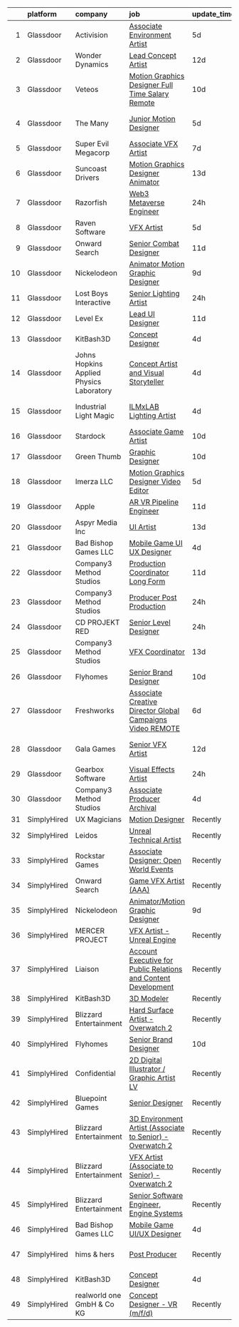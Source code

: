 

|    | platform    | company                                  | job                                                                                                                                                                                                                                                                                                                                                                                                                                                                                                                                                                                                                                                                                                                                                                                                                                                                                                                                                                                                                                                                                                                                                                                                                                                                                                                                                                      | update_time   | location          |
|---:|:------------|:-----------------------------------------|:-------------------------------------------------------------------------------------------------------------------------------------------------------------------------------------------------------------------------------------------------------------------------------------------------------------------------------------------------------------------------------------------------------------------------------------------------------------------------------------------------------------------------------------------------------------------------------------------------------------------------------------------------------------------------------------------------------------------------------------------------------------------------------------------------------------------------------------------------------------------------------------------------------------------------------------------------------------------------------------------------------------------------------------------------------------------------------------------------------------------------------------------------------------------------------------------------------------------------------------------------------------------------------------------------------------------------------------------------------------------------|:--------------|:------------------|
|  1 | Glassdoor   | Activision                               | [Associate Environment Artist](https://www.glassdoor.com/partner/jobListing.htm?pos=117&ao=1136043&s=58&guid=00000181f136ffa2ae8e707a135c99ce&src=GD_JOB_AD&t=SR&vt=w&cs=1_0cfe1d75&cb=1657609322753&jobListingId=1007988993834&jrtk=3-0-1g7ojdvvbkf2m801-1g7ojdvvpgsrc800-c2b6aefb02e4a95b-)                                                                                                                                                                                                                                                                                                                                                                                                                                                                                                                                                                                                                                                                                                                                                                                                                                                                                                                                                                                                                                                                            | 5d            | Carlsbad, CA      |
|  2 | Glassdoor   | Wonder Dynamics                          | [Lead Concept Artist](https://www.glassdoor.com/partner/jobListing.htm?pos=122&ao=1136043&s=58&guid=00000181f136ffa2ae8e707a135c99ce&src=GD_JOB_AD&t=SR&vt=w&ea=1&cs=1_7a413793&cb=1657609322753&jobListingId=1007971597156&jrtk=3-0-1g7ojdvvbkf2m801-1g7ojdvvpgsrc800-29e5f0f4bf44200e-)                                                                                                                                                                                                                                                                                                                                                                                                                                                                                                                                                                                                                                                                                                                                                                                                                                                                                                                                                                                                                                                                                | 12d           | Remote            |
|  3 | Glassdoor   | Veteos                                   | [Motion Graphics Designer  Full Time  Salary  Remote ](https://www.glassdoor.com/partner/jobListing.htm?pos=128&ao=1136043&s=58&guid=00000181f136ffa2ae8e707a135c99ce&src=GD_JOB_AD&t=SR&vt=w&ea=1&cs=1_97375ab2&cb=1657609322754&jobListingId=1007978151719&jrtk=3-0-1g7ojdvvbkf2m801-1g7ojdvvpgsrc800-e0056f8ede578fc3-)                                                                                                                                                                                                                                                                                                                                                                                                                                                                                                                                                                                                                                                                                                                                                                                                                                                                                                                                                                                                                                               | 10d           | Denver, CO        |
|  4 | Glassdoor   | The Many                                 | [Junior Motion Designer](https://www.glassdoor.com/partner/jobListing.htm?pos=108&ao=1136043&s=58&guid=00000181f136ffa2ae8e707a135c99ce&src=GD_JOB_AD&t=SR&vt=w&cs=1_93218b5f&cb=1657609322751&jobListingId=1007988372593&jrtk=3-0-1g7ojdvvbkf2m801-1g7ojdvvpgsrc800-5516b2d00f8e4e8a-)                                                                                                                                                                                                                                                                                                                                                                                                                                                                                                                                                                                                                                                                                                                                                                                                                                                                                                                                                                                                                                                                                  | 5d            | Los Angeles, CA   |
|  5 | Glassdoor   | Super Evil Megacorp                      | [Associate VFX Artist](https://www.glassdoor.com/partner/jobListing.htm?pos=118&ao=1136043&s=58&guid=00000181f136ffa2ae8e707a135c99ce&src=GD_JOB_AD&t=SR&vt=w&cs=1_97928a66&cb=1657609322753&jobListingId=1007982602575&jrtk=3-0-1g7ojdvvbkf2m801-1g7ojdvvpgsrc800-5801e144a67c1d22-)                                                                                                                                                                                                                                                                                                                                                                                                                                                                                                                                                                                                                                                                                                                                                                                                                                                                                                                                                                                                                                                                                    | 7d            | San Mateo, CA     |
|  6 | Glassdoor   | Suncoast Drivers                         | [Motion Graphics Designer   Animator](https://www.glassdoor.com/partner/jobListing.htm?pos=107&ao=1136043&s=58&guid=00000181f136ffa2ae8e707a135c99ce&src=GD_JOB_AD&t=SR&vt=w&ea=1&cs=1_a1a2dfc0&cb=1657609322751&jobListingId=1007969831950&jrtk=3-0-1g7ojdvvbkf2m801-1g7ojdvvpgsrc800-1b83693b1783fc8e-)                                                                                                                                                                                                                                                                                                                                                                                                                                                                                                                                                                                                                                                                                                                                                                                                                                                                                                                                                                                                                                                                | 13d           | Tampa, FL         |
|  7 | Glassdoor   | Razorfish                                | [Web3 Metaverse Engineer](https://www.glassdoor.com/partner/jobListing.htm?pos=123&ao=1136043&s=58&guid=00000181f136ffa2ae8e707a135c99ce&src=GD_JOB_AD&t=SR&vt=w&cs=1_5d127796&cb=1657609322753&jobListingId=1007999007023&jrtk=3-0-1g7ojdvvbkf2m801-1g7ojdvvpgsrc800-37130fe9a53d6876-)                                                                                                                                                                                                                                                                                                                                                                                                                                                                                                                                                                                                                                                                                                                                                                                                                                                                                                                                                                                                                                                                                 | 24h           | New York, NY      |
|  8 | Glassdoor   | Raven Software                           | [VFX Artist](https://www.glassdoor.com/partner/jobListing.htm?pos=115&ao=1136043&s=58&guid=00000181f136ffa2ae8e707a135c99ce&src=GD_JOB_AD&t=SR&vt=w&cs=1_4ccb16d0&cb=1657609322753&jobListingId=1007987723811&jrtk=3-0-1g7ojdvvbkf2m801-1g7ojdvvpgsrc800-541dbd7a88c3dc6a-)                                                                                                                                                                                                                                                                                                                                                                                                                                                                                                                                                                                                                                                                                                                                                                                                                                                                                                                                                                                                                                                                                              | 5d            | Middleton, WI     |
|  9 | Glassdoor   | Onward Search                            | [Senior Combat Designer](https://www.glassdoor.com/partner/jobListing.htm?pos=102&ao=1110586&s=58&guid=00000181f136ffa2ae8e707a135c99ce&src=GD_JOB_AD&t=SR&vt=w&cs=1_0b6d0ebb&cb=1657609322750&jobListingId=1007972439471&cpc=334ABAF5D42DC775&jrtk=3-0-1g7ojdvvbkf2m801-1g7ojdvvpgsrc800-8cbed070fbd80a28--6NYlbfkN0B7YoEZZ2QAGDyEGGmBPAUWSHc1Mt3sMCn9FehKcWA3w1hdwjpEweHGJ9uPpOtWDZpvXRNrbhHrEP5JJ_q2M0aP47yi_2bf_wYILmKa40s0tHYqJyQTQi9rHGBw67q81jRpZsJpKWhkFe1wf-0scMFTKQNL0Rx8pbABXF-7SeKtpETmFQGcpHn3E_DXkWsd7MEu_d9a5ngOw4B70YW2RjCBV8rMxJopPG4NN8C2SgZ_ZJLkk7GNpsO2SiFDDh0yavIIyvMyFhHOqve9MZN4ROJokZXx-bajU3kFbL0pNrYv4F0frQUGzZsxVVA8NOjhPaYHUxBIsV1DokWN6DazTTujYGbrXdo0op0qtQyULjLe2cD58BjWJ3eluoREmFYJi0KSRFLNjsb_LjiEcQZJ3KuyLAo77seijCl-64QBE5PSOeKpkqJL0wZGxJWwJ0huTt_Sn6LhhEd5TuQCblciVOpLLtNi3TGcgtDVctRdTbBcQOrPrc1RQF0bfiblj4xViZH9v8ldN0bkpS0f6dfkXJRWaTwrCR7dUBxlOpn9pxAkJ9kA2DaXclG6steW9u4UVWTfIVtOJ-U59zw0tV740-LWQTAuz1bnapSUAvsnxCJhhJT-Mr5KN3sQCo2i2XMkXGMdsdnfeuvC22rXtzeDfV0imSru9LmGWqcJ3Qsy8f31KSEe6s1d7hI3X7atzAZr2cutqex9m68sL5BGBVuLm1jgMO5yswS3yCRtaFyvz6xeNthAH5Z0Vme6CmoLuhBYN9rQRa4npdJXQElSE_-hCy-hZTkkKmoZk_U65RZGgO_XVk-GRL6meNUaPhpS-KDuz6QWLyUMtL_H-X7wJDDcdOUnnMNrcyV4utsSFWN47U8AiEUnAH35sV_vUObs8rWUU5ic13hotBi4yhtgxP3PCwUXwp54hfnGXQScVC_V2I6lT_b4gjvldWvi-ANYwDNLuX47IKmlNSpcUtzpjsXQMqZoG2mkNIJoMCimZaSEGsY3GQ%3D%3D) | 11d           | Waltham, MA       |
| 10 | Glassdoor   | Nickelodeon                              | [Animator Motion Graphic Designer](https://www.glassdoor.com/partner/jobListing.htm?pos=106&ao=1136043&s=58&guid=00000181f136ffa2ae8e707a135c99ce&src=GD_JOB_AD&t=SR&vt=w&cs=1_f15e1748&cb=1657609322751&jobListingId=1007978806056&jrtk=3-0-1g7ojdvvbkf2m801-1g7ojdvvpgsrc800-fa68167173d08f3f-)                                                                                                                                                                                                                                                                                                                                                                                                                                                                                                                                                                                                                                                                                                                                                                                                                                                                                                                                                                                                                                                                        | 9d            | New York, NY      |
| 11 | Glassdoor   | Lost Boys Interactive                    | [Senior Lighting Artist](https://www.glassdoor.com/partner/jobListing.htm?pos=121&ao=1136043&s=58&guid=00000181f136ffa2ae8e707a135c99ce&src=GD_JOB_AD&t=SR&vt=w&ea=1&cs=1_589e5f57&cb=1657609322753&jobListingId=1007997869563&jrtk=3-0-1g7ojdvvbkf2m801-1g7ojdvvpgsrc800-51f467638d738e51-)                                                                                                                                                                                                                                                                                                                                                                                                                                                                                                                                                                                                                                                                                                                                                                                                                                                                                                                                                                                                                                                                             | 24h           | Remote            |
| 12 | Glassdoor   | Level Ex                                 | [Lead UI Designer](https://www.glassdoor.com/partner/jobListing.htm?pos=120&ao=1136043&s=58&guid=00000181f136ffa2ae8e707a135c99ce&src=GD_JOB_AD&t=SR&vt=w&cs=1_beaa5606&cb=1657609322753&jobListingId=1007974633441&jrtk=3-0-1g7ojdvvbkf2m801-1g7ojdvvpgsrc800-f8e1bf016c9731b0-)                                                                                                                                                                                                                                                                                                                                                                                                                                                                                                                                                                                                                                                                                                                                                                                                                                                                                                                                                                                                                                                                                        | 11d           | Remote            |
| 13 | Glassdoor   | KitBash3D                                | [Concept Designer](https://www.glassdoor.com/partner/jobListing.htm?pos=103&ao=1136043&s=58&guid=00000181f136ffa2ae8e707a135c99ce&src=GD_JOB_AD&t=SR&vt=w&ea=1&cs=1_a8735be4&cb=1657609322750&jobListingId=1007991297272&jrtk=3-0-1g7ojdvvbkf2m801-1g7ojdvvpgsrc800-78377495064bd2eb-)                                                                                                                                                                                                                                                                                                                                                                                                                                                                                                                                                                                                                                                                                                                                                                                                                                                                                                                                                                                                                                                                                   | 4d            | Remote            |
| 14 | Glassdoor   | Johns Hopkins Applied Physics Laboratory | [Concept Artist and Visual Storyteller](https://www.glassdoor.com/partner/jobListing.htm?pos=114&ao=1136043&s=58&guid=00000181f136ffa2ae8e707a135c99ce&src=GD_JOB_AD&t=SR&vt=w&cs=1_b9a6681f&cb=1657609322753&jobListingId=1007990323575&jrtk=3-0-1g7ojdvvbkf2m801-1g7ojdvvpgsrc800-caf3af526954e90d-)                                                                                                                                                                                                                                                                                                                                                                                                                                                                                                                                                                                                                                                                                                                                                                                                                                                                                                                                                                                                                                                                   | 4d            | Laurel, MD        |
| 15 | Glassdoor   | Industrial Light   Magic                 | [ILMxLAB Lighting Artist](https://www.glassdoor.com/partner/jobListing.htm?pos=129&ao=1136043&s=58&guid=00000181f136ffa2ae8e707a135c99ce&src=GD_JOB_AD&t=SR&vt=w&cs=1_a60bc29f&cb=1657609322754&jobListingId=1007989924307&jrtk=3-0-1g7ojdvvbkf2m801-1g7ojdvvpgsrc800-c8f928d7fcf8c826-)                                                                                                                                                                                                                                                                                                                                                                                                                                                                                                                                                                                                                                                                                                                                                                                                                                                                                                                                                                                                                                                                                 | 4d            | San Francisco, CA |
| 16 | Glassdoor   | Stardock                                 | [Associate Game Artist](https://www.glassdoor.com/partner/jobListing.htm?pos=119&ao=1136043&s=58&guid=00000181f136ffa2ae8e707a135c99ce&src=GD_JOB_AD&t=SR&vt=w&ea=1&cs=1_2016467b&cb=1657609322753&jobListingId=1007978321333&jrtk=3-0-1g7ojdvvbkf2m801-1g7ojdvvpgsrc800-7f25c73feaabf33d-)                                                                                                                                                                                                                                                                                                                                                                                                                                                                                                                                                                                                                                                                                                                                                                                                                                                                                                                                                                                                                                                                              | 10d           | Plymouth, MI      |
| 17 | Glassdoor   | Green Thumb                              | [Graphic Designer](https://www.glassdoor.com/partner/jobListing.htm?pos=130&ao=1136043&s=58&guid=00000181f136ffa2ae8e707a135c99ce&src=GD_JOB_AD&t=SR&vt=w&ea=1&cs=1_726c39ab&cb=1657609322754&jobListingId=1007977680510&jrtk=3-0-1g7ojdvvbkf2m801-1g7ojdvvpgsrc800-36e6c622b18725f3-)                                                                                                                                                                                                                                                                                                                                                                                                                                                                                                                                                                                                                                                                                                                                                                                                                                                                                                                                                                                                                                                                                   | 10d           | Chicago, IL       |
| 18 | Glassdoor   | Imerza  LLC                              | [Motion Graphics Designer Video Editor](https://www.glassdoor.com/partner/jobListing.htm?pos=109&ao=1136043&s=58&guid=00000181f136ffa2ae8e707a135c99ce&src=GD_JOB_AD&t=SR&vt=w&ea=1&cs=1_a6c7be8e&cb=1657609322752&jobListingId=1007987056661&jrtk=3-0-1g7ojdvvbkf2m801-1g7ojdvvpgsrc800-b89d3df5b07892d1-)                                                                                                                                                                                                                                                                                                                                                                                                                                                                                                                                                                                                                                                                                                                                                                                                                                                                                                                                                                                                                                                              | 5d            | Sarasota, FL      |
| 19 | Glassdoor   | Apple                                    | [AR VR Pipeline Engineer](https://www.glassdoor.com/partner/jobListing.htm?pos=101&ao=1110586&s=58&guid=00000181f136ffa2ae8e707a135c99ce&src=GD_JOB_AD&t=SR&vt=w&cs=1_5dee6af9&cb=1657609322750&jobListingId=1007972446568&cpc=2CAED5C921A5F994&jrtk=3-0-1g7ojdvvbkf2m801-1g7ojdvvpgsrc800-9903d7e89b77dc0a--6NYlbfkN0BvKrLyj5gPmtZO9T8euul8TCxuuKNOtzRJOomxnwSEodTz2Bc-sPZlt2Zgji_QUXEWVZWMiZmYmKSy3wQ7FLJvGu9aVboPlPi7AnS5PdGfOx_xPfqCeqZwb3sN5sK4BdZ5Hs6nZeMisIfxf0uAoycRp7fBD4S6dHicStEinkhGtrGSTxATBzuhE9r3zsqHrHtsSQLB9kBdd-H1zKpwCNDS7ckSvkaJOMR9PDeyaBJlJCz-SPgAm2Uj86WLghoV9KyrAMHBEj7Nkb2D4jSfWJsN_9nwcAP14dw3bZ_0t03QVS4hPa3uKQxtzm0F-x6ftDEzc-TUo5bCOglbHYyRGtwcDQG2pGVNe15iSHTDm6Qv7mMozXyvTrL8OHvcPec4-9LeOU6JchyQnkn7ZGndIgaxRIu-A12BbOB2YgR1_-SI8EpSlDIBlD2PguyUI6Qc-Oi9Ivon9pAoweuaoYI6eWdZwLLiiqNP0SzHk6VJqr-VAX-ShmqvTOFcMdKypVNuafCuM2ad641psxf1XsgUIGg42Swx31zkVDX6MfRGl791gLs2tlq0NAOLYLcZ_dewbM9aWM54XWOP4_Ryf1c9A8-9rmRvYpyR3ckt39j_Ts44BqGJkePC7Yy2epcT_xerySG6JFoDwsV6Uwup0SuNArLGoU1yupLPnsZhhcWGvlfHCqjvfSV_W4JW1fzXWtGlJF1Q6dZLJQ5v8-EzPsuBvqAYeKpsS5K2KHUlvqgsYlcDJmQRAS8pZqrE2_NVZFjD7co018Kj4fb6ELlsgXgdDybNrh_5VXP7A7YaxTu4Sjy7sET9IBwtX9fOkoISSFf898trKKT0Kq-Q5RcLE54-Dsx0Z68zeUZhXc8lgpsMXN7guGc5yJI4ZUxghSHHkYNgpep3KQ1zP5bk8sIqdESqebq4-L834UfXlAZzwpfka9RifnxMk8o-HWBhAoSX06uZQkd0hi4jz1WHFw%3D%3D)                                | 11d           | Cupertino, CA     |
| 20 | Glassdoor   | Aspyr Media  Inc                         | [UI Artist](https://www.glassdoor.com/partner/jobListing.htm?pos=127&ao=1136043&s=58&guid=00000181f136ffa2ae8e707a135c99ce&src=GD_JOB_AD&t=SR&vt=w&ea=1&cs=1_b81a6894&cb=1657609322753&jobListingId=1007968898051&jrtk=3-0-1g7ojdvvbkf2m801-1g7ojdvvpgsrc800-6f87abec2b5014a4-)                                                                                                                                                                                                                                                                                                                                                                                                                                                                                                                                                                                                                                                                                                                                                                                                                                                                                                                                                                                                                                                                                          | 13d           | Austin, TX        |
| 21 | Glassdoor   | Bad Bishop Games LLC                     | [Mobile Game UI UX Designer](https://www.glassdoor.com/partner/jobListing.htm?pos=104&ao=1136043&s=58&guid=00000181f136ffa2ae8e707a135c99ce&src=GD_JOB_AD&t=SR&vt=w&ea=1&cs=1_74c1fc7d&cb=1657609322750&jobListingId=1007990484309&jrtk=3-0-1g7ojdvvbkf2m801-1g7ojdvvpgsrc800-6064c23860d93e8e-)                                                                                                                                                                                                                                                                                                                                                                                                                                                                                                                                                                                                                                                                                                                                                                                                                                                                                                                                                                                                                                                                         | 4d            | Remote            |
| 22 | Glassdoor   | Company3 Method Studios                  | [Production Coordinator  Long Form](https://www.glassdoor.com/partner/jobListing.htm?pos=126&ao=1136043&s=58&guid=00000181f136ffa2ae8e707a135c99ce&src=GD_JOB_AD&t=SR&vt=w&ea=1&cs=1_d358a765&cb=1657609322753&jobListingId=1007974818624&jrtk=3-0-1g7ojdvvbkf2m801-1g7ojdvvpgsrc800-abe88168a225e80c-)                                                                                                                                                                                                                                                                                                                                                                                                                                                                                                                                                                                                                                                                                                                                                                                                                                                                                                                                                                                                                                                                  | 11d           | Hollywood, CA     |
| 23 | Glassdoor   | Company3 Method Studios                  | [Producer  Post Production](https://www.glassdoor.com/partner/jobListing.htm?pos=105&ao=1136043&s=58&guid=00000181f136ffa2ae8e707a135c99ce&src=GD_JOB_AD&t=SR&vt=w&ea=1&cs=1_a277b307&cb=1657609322751&jobListingId=1007998502173&jrtk=3-0-1g7ojdvvbkf2m801-1g7ojdvvpgsrc800-12f392fbeaba1796-)                                                                                                                                                                                                                                                                                                                                                                                                                                                                                                                                                                                                                                                                                                                                                                                                                                                                                                                                                                                                                                                                          | 24h           | New York, NY      |
| 24 | Glassdoor   | CD PROJEKT RED                           | [Senior Level Designer](https://www.glassdoor.com/partner/jobListing.htm?pos=111&ao=1136043&s=58&guid=00000181f136ffa2ae8e707a135c99ce&src=GD_JOB_AD&t=SR&vt=w&cs=1_2531a1bf&cb=1657609322752&jobListingId=1007999004645&jrtk=3-0-1g7ojdvvbkf2m801-1g7ojdvvpgsrc800-c0adcc9f01b6bb9d-)                                                                                                                                                                                                                                                                                                                                                                                                                                                                                                                                                                                                                                                                                                                                                                                                                                                                                                                                                                                                                                                                                   | 24h           | Boston, MA        |
| 25 | Glassdoor   | Company3 Method Studios                  | [VFX Coordinator](https://www.glassdoor.com/partner/jobListing.htm?pos=113&ao=1136043&s=58&guid=00000181f136ffa2ae8e707a135c99ce&src=GD_JOB_AD&t=SR&vt=w&ea=1&cs=1_6ea167ec&cb=1657609322753&jobListingId=1007969923087&jrtk=3-0-1g7ojdvvbkf2m801-1g7ojdvvpgsrc800-b453323dd0a98030-)                                                                                                                                                                                                                                                                                                                                                                                                                                                                                                                                                                                                                                                                                                                                                                                                                                                                                                                                                                                                                                                                                    | 13d           | Santa Monica, CA  |
| 26 | Glassdoor   | Flyhomes                                 | [Senior Brand Designer](https://www.glassdoor.com/partner/jobListing.htm?pos=112&ao=1136043&s=58&guid=00000181f136ffa2ae8e707a135c99ce&src=GD_JOB_AD&t=SR&vt=w&ea=1&cs=1_7338e65f&cb=1657609322753&jobListingId=1007977512268&jrtk=3-0-1g7ojdvvbkf2m801-1g7ojdvvpgsrc800-8606909151e7c3fa-)                                                                                                                                                                                                                                                                                                                                                                                                                                                                                                                                                                                                                                                                                                                                                                                                                                                                                                                                                                                                                                                                              | 10d           | Seattle, WA       |
| 27 | Glassdoor   | Freshworks                               | [Associate Creative Director  Global Campaigns   Video  REMOTE ](https://www.glassdoor.com/partner/jobListing.htm?pos=116&ao=1136043&s=58&guid=00000181f136ffa2ae8e707a135c99ce&src=GD_JOB_AD&t=SR&vt=w&ea=1&cs=1_b3f53f0b&cb=1657609322753&jobListingId=1007986438175&jrtk=3-0-1g7ojdvvbkf2m801-1g7ojdvvpgsrc800-4d6ad1209c06e99f-)                                                                                                                                                                                                                                                                                                                                                                                                                                                                                                                                                                                                                                                                                                                                                                                                                                                                                                                                                                                                                                     | 6d            | San Mateo, CA     |
| 28 | Glassdoor   | Gala Games                               | [Senior VFX Artist](https://www.glassdoor.com/partner/jobListing.htm?pos=124&ao=1136043&s=58&guid=00000181f136ffa2ae8e707a135c99ce&src=GD_JOB_AD&t=SR&vt=w&ea=1&cs=1_01e2cad5&cb=1657609322753&jobListingId=1007971573581&jrtk=3-0-1g7ojdvvbkf2m801-1g7ojdvvpgsrc800-27b33e62d63e93f7-)                                                                                                                                                                                                                                                                                                                                                                                                                                                                                                                                                                                                                                                                                                                                                                                                                                                                                                                                                                                                                                                                                  | 12d           | San Francisco, CA |
| 29 | Glassdoor   | Gearbox Software                         | [Visual Effects Artist](https://www.glassdoor.com/partner/jobListing.htm?pos=110&ao=1136043&s=58&guid=00000181f136ffa2ae8e707a135c99ce&src=GD_JOB_AD&t=SR&vt=w&ea=1&cs=1_5b206623&cb=1657609322752&jobListingId=1007998860820&jrtk=3-0-1g7ojdvvbkf2m801-1g7ojdvvpgsrc800-fa056ef69a544c96-)                                                                                                                                                                                                                                                                                                                                                                                                                                                                                                                                                                                                                                                                                                                                                                                                                                                                                                                                                                                                                                                                              | 24h           | Frisco, TX        |
| 30 | Glassdoor   | Company3 Method Studios                  | [Associate Producer  Archival](https://www.glassdoor.com/partner/jobListing.htm?pos=125&ao=1136043&s=58&guid=00000181f136ffa2ae8e707a135c99ce&src=GD_JOB_AD&t=SR&vt=w&ea=1&cs=1_3bfdc369&cb=1657609322753&jobListingId=1007991115470&jrtk=3-0-1g7ojdvvbkf2m801-1g7ojdvvpgsrc800-5fb50d2aeeccedf3-)                                                                                                                                                                                                                                                                                                                                                                                                                                                                                                                                                                                                                                                                                                                                                                                                                                                                                                                                                                                                                                                                       | 4d            | Santa Monica, CA  |
| 31 | SimplyHired | UX Magicians                             | [Motion Designer](https://www.simplyhired.com/job/QOP8DcI9WD3GktQ2RrIGO75PxLpKLJZt7zveomNp0bmNkqytawhlsQ?q=vfx+designer)                                                                                                                                                                                                                                                                                                                                                                                                                                                                                                                                                                                                                                                                                                                                                                                                                                                                                                                                                                                                                                                                                                                                                                                                                                                 | Recently      | Remote            |
| 32 | SimplyHired | Leidos                                   | [Unreal Technical Artist](https://www.simplyhired.com/job/vUjM88WNHByq9hkXVcDGaHDWJBcJwdAHwcSIeARFGUwNOCFNjopeUg?q=vfx+designer)                                                                                                                                                                                                                                                                                                                                                                                                                                                                                                                                                                                                                                                                                                                                                                                                                                                                                                                                                                                                                                                                                                                                                                                                                                         | Recently      | Reston, VA        |
| 33 | SimplyHired | Rockstar Games                           | [Associate Designer: Open World Events](https://www.simplyhired.com/job/vdV8vlT3gviLv2JCIKjxS72bf-KmVFeMRA0oYSRtEaTI4YyrugfY7Q?q=vfx+designer)                                                                                                                                                                                                                                                                                                                                                                                                                                                                                                                                                                                                                                                                                                                                                                                                                                                                                                                                                                                                                                                                                                                                                                                                                           | Recently      | Carlsbad, CA      |
| 34 | SimplyHired | Onward Search                            | [Game VFX Artist (AAA)](https://www.simplyhired.com/job/6vT9O54JDIXmLjvRqVKqsmDHpsBSu7ki65EW194k24vzwTc12iM2ag?q=vfx+designer)                                                                                                                                                                                                                                                                                                                                                                                                                                                                                                                                                                                                                                                                                                                                                                                                                                                                                                                                                                                                                                                                                                                                                                                                                                           | Recently      | Irvine, CA        |
| 35 | SimplyHired | Nickelodeon                              | [Animator/Motion Graphic Designer](https://www.simplyhired.com/job/seMENcpah2-lLx56dgQ7If76DlQ4u5bVEykKG1frdKpnuYHo39ut3g?q=vfx+designer)                                                                                                                                                                                                                                                                                                                                                                                                                                                                                                                                                                                                                                                                                                                                                                                                                                                                                                                                                                                                                                                                                                                                                                                                                                | 9d            | New York, NY      |
| 36 | SimplyHired | MERCER PROJECT                           | [VFX Artist - Unreal Engine](https://www.simplyhired.com/job/2oePjLPnODm44ASH_jfmm99NvQfkSOC48xk2mIXNrjRpGVBiOBzF7Q?q=vfx+designer)                                                                                                                                                                                                                                                                                                                                                                                                                                                                                                                                                                                                                                                                                                                                                                                                                                                                                                                                                                                                                                                                                                                                                                                                                                      | Recently      | Remote            |
| 37 | SimplyHired | Liaison                                  | [Account Executive for Public Relations and Content Development](https://www.simplyhired.com/job/duYqRZo4mybsPL5l4fMabL3PtNYDY8VK7klYPLvWw-FkTQgSsxaZXA?q=vfx+designer)                                                                                                                                                                                                                                                                                                                                                                                                                                                                                                                                                                                                                                                                                                                                                                                                                                                                                                                                                                                                                                                                                                                                                                                                  | Recently      | Remote            |
| 38 | SimplyHired | KitBash3D                                | [3D Modeler](https://www.simplyhired.com/job/J1vV5-qf_C5x8YfKoESIGd-eUj6se-s1DxqdF4rxpYdvWsGzMz1rRw?q=vfx+designer)                                                                                                                                                                                                                                                                                                                                                                                                                                                                                                                                                                                                                                                                                                                                                                                                                                                                                                                                                                                                                                                                                                                                                                                                                                                      | Recently      | Remote            |
| 39 | SimplyHired | Blizzard Entertainment                   | [Hard Surface Artist - Overwatch 2](https://www.simplyhired.com/job/6UbuxcizWm0FGl0VWvCtYyHq-2-jjcWZ_YsxRvD4XaS9M8_zOx_FMA?q=vfx+designer)                                                                                                                                                                                                                                                                                                                                                                                                                                                                                                                                                                                                                                                                                                                                                                                                                                                                                                                                                                                                                                                                                                                                                                                                                               | Recently      | Irvine, CA        |
| 40 | SimplyHired | Flyhomes                                 | [Senior Brand Designer](https://www.simplyhired.com/job/2_CCGqpeDkNwlvfsVNv8V1mRXtd9TVSoEwGqEDURMXjacUgmQRkCPw?q=vfx+designer)                                                                                                                                                                                                                                                                                                                                                                                                                                                                                                                                                                                                                                                                                                                                                                                                                                                                                                                                                                                                                                                                                                                                                                                                                                           | 10d           | Seattle, WA       |
| 41 | SimplyHired | Confidential                             | [2D Digital Illustrator / Graphic Artist LV](https://www.simplyhired.com/job/WR2-4KNjxgXV1vg_h0Smu4P2a7_SLarIZBzP3ysarILfdTKegejX8w?q=vfx+designer)                                                                                                                                                                                                                                                                                                                                                                                                                                                                                                                                                                                                                                                                                                                                                                                                                                                                                                                                                                                                                                                                                                                                                                                                                      | Recently      | Las Vegas, NV     |
| 42 | SimplyHired | Bluepoint Games                          | [Senior Designer](https://www.simplyhired.com/job/9eRdtg9ksSZK8slAYEo4EMrlj5OXAWuh0xuE6H3uwY2hxBV9RtOwOQ?q=vfx+designer)                                                                                                                                                                                                                                                                                                                                                                                                                                                                                                                                                                                                                                                                                                                                                                                                                                                                                                                                                                                                                                                                                                                                                                                                                                                 | Recently      | Austin, TX        |
| 43 | SimplyHired | Blizzard Entertainment                   | [3D Environment Artist (Associate to Senior) - Overwatch 2](https://www.simplyhired.com/job/pw88DtF0EULjjFMy83MMr_Hg0HBZII6DCgYGL9C12joglMD-Z-Xwnw?q=vfx+designer)                                                                                                                                                                                                                                                                                                                                                                                                                                                                                                                                                                                                                                                                                                                                                                                                                                                                                                                                                                                                                                                                                                                                                                                                       | Recently      | Irvine, CA        |
| 44 | SimplyHired | Blizzard Entertainment                   | [VFX Artist (Associate to Senior) - Overwatch 2](https://www.simplyhired.com/job/2d70J5UkkZ2YmvlvJfcaEqf0vVFEZwLt57euRMmQlk3Afx_2Q_gYzw?q=vfx+designer)                                                                                                                                                                                                                                                                                                                                                                                                                                                                                                                                                                                                                                                                                                                                                                                                                                                                                                                                                                                                                                                                                                                                                                                                                  | Recently      | Irvine, CA        |
| 45 | SimplyHired | Blizzard Entertainment                   | [Senior Software Engineer, Engine Systems](https://www.simplyhired.com/job/tMmtCyDUxHf8JJJ5bCNONOHibfhTpYdY-nwQ76oeAkm7OrfyZhRqFg?q=vfx+designer)                                                                                                                                                                                                                                                                                                                                                                                                                                                                                                                                                                                                                                                                                                                                                                                                                                                                                                                                                                                                                                                                                                                                                                                                                        | Recently      | Irvine, CA        |
| 46 | SimplyHired | Bad Bishop Games LLC                     | [Mobile Game UI/UX Designer](https://www.simplyhired.com/job/GVbxwKonhAihLrC21YlX58vf3yIH7HblHvymQYfL_hbBBYENl1JXKA?q=vfx+designer)                                                                                                                                                                                                                                                                                                                                                                                                                                                                                                                                                                                                                                                                                                                                                                                                                                                                                                                                                                                                                                                                                                                                                                                                                                      | 4d            | Remote            |
| 47 | SimplyHired | hims & hers                              | [Post Producer](https://www.simplyhired.com/job/M6oN3cIATDSC0AvkMrYFXvZrfGDfjDVWkYylP_BG-bQrHZSlnsbnFQ?q=vfx+designer)                                                                                                                                                                                                                                                                                                                                                                                                                                                                                                                                                                                                                                                                                                                                                                                                                                                                                                                                                                                                                                                                                                                                                                                                                                                   | Recently      | Los Angeles, CA   |
| 48 | SimplyHired | KitBash3D                                | [Concept Designer](https://www.simplyhired.com/job/6RK58V9QRNPhm7KMuxGYlhUBdJx4j-xn111ezuam7_hRD9iRlS-KQQ?q=vfx+designer)                                                                                                                                                                                                                                                                                                                                                                                                                                                                                                                                                                                                                                                                                                                                                                                                                                                                                                                                                                                                                                                                                                                                                                                                                                                | 4d            | Remote            |
| 49 | SimplyHired | realworld one GmbH & Co KG               | [Concept Designer - VR (m/f/d)](https://www.simplyhired.com/job/9M9B0HjzlxbnEWwSs63j38J2jv4QAGwRz17kgQnuQPJjtHPVVTunxA?q=vfx+designer)                                                                                                                                                                                                                                                                                                                                                                                                                                                                                                                                                                                                                                                                                                                                                                                                                                                                                                                                                                                                                                                                                                                                                                                                                                   | Recently      | Remote            |